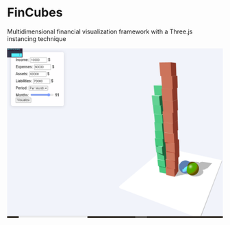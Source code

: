 # FinCubes
Multidimensional financial visualization framework with a Three.js instancing technique

![fincubes](media/fincubes.PNG)
